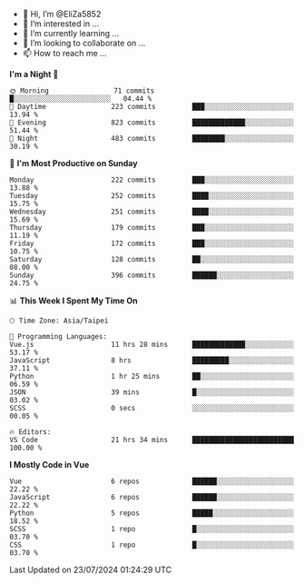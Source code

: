 - 👋 Hi, I’m @EliZa5852
- 👀 I’m interested in ...
- 🌱 I’m currently learning ...
- 💞️ I’m looking to collaborate on ...
- 📫 How to reach me ...

<!--START_SECTION:waka-->
**I'm a Night 🦉** 

```text
🌞 Morning                71 commits          █░░░░░░░░░░░░░░░░░░░░░░░░   04.44 % 
🌆 Daytime                223 commits         ███░░░░░░░░░░░░░░░░░░░░░░   13.94 % 
🌃 Evening                823 commits         █████████████░░░░░░░░░░░░   51.44 % 
🌙 Night                  483 commits         ████████░░░░░░░░░░░░░░░░░   30.19 % 
```
📅 **I'm Most Productive on Sunday** 

```text
Monday                   222 commits         ███░░░░░░░░░░░░░░░░░░░░░░   13.88 % 
Tuesday                  252 commits         ████░░░░░░░░░░░░░░░░░░░░░   15.75 % 
Wednesday                251 commits         ████░░░░░░░░░░░░░░░░░░░░░   15.69 % 
Thursday                 179 commits         ███░░░░░░░░░░░░░░░░░░░░░░   11.19 % 
Friday                   172 commits         ███░░░░░░░░░░░░░░░░░░░░░░   10.75 % 
Saturday                 128 commits         ██░░░░░░░░░░░░░░░░░░░░░░░   08.00 % 
Sunday                   396 commits         ██████░░░░░░░░░░░░░░░░░░░   24.75 % 
```


📊 **This Week I Spent My Time On** 

```text
🕑︎ Time Zone: Asia/Taipei

💬 Programming Languages: 
Vue.js                   11 hrs 28 mins      █████████████░░░░░░░░░░░░   53.17 % 
JavaScript               8 hrs               █████████░░░░░░░░░░░░░░░░   37.11 % 
Python                   1 hr 25 mins        ██░░░░░░░░░░░░░░░░░░░░░░░   06.59 % 
JSON                     39 mins             █░░░░░░░░░░░░░░░░░░░░░░░░   03.02 % 
SCSS                     0 secs              ░░░░░░░░░░░░░░░░░░░░░░░░░   00.05 % 

🔥 Editors: 
VS Code                  21 hrs 34 mins      █████████████████████████   100.00 % 
```

**I Mostly Code in Vue** 

```text
Vue                      6 repos             ██████░░░░░░░░░░░░░░░░░░░   22.22 % 
JavaScript               6 repos             ██████░░░░░░░░░░░░░░░░░░░   22.22 % 
Python                   5 repos             █████░░░░░░░░░░░░░░░░░░░░   18.52 % 
SCSS                     1 repo              █░░░░░░░░░░░░░░░░░░░░░░░░   03.70 % 
CSS                      1 repo              █░░░░░░░░░░░░░░░░░░░░░░░░   03.70 % 
```




 Last Updated on 23/07/2024 01:24:29 UTC
<!--END_SECTION:waka-->
